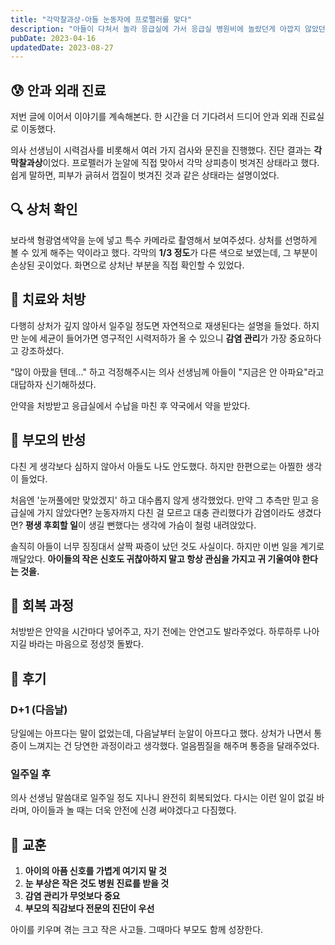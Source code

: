 ```yaml
---
title: "각막찰과상-아들 눈동자에 프로펠러를 맞다"
description: "아들이 다쳐서 놀라 응급실에 가서 응급실 병원비에 놀랐던게 아깝지 않았던 것에 관련한 심오하지 않은 이야기"
pubDate: 2023-04-16
updatedDate: 2023-08-27
---
```


## 😰 안과 외래 진료

저번 글에 이어서 이야기를 계속해본다. 한 시간을 더 기다려서 드디어 안과 외래 진료실로 이동했다.

의사 선생님이 시력검사를 비롯해서 여러 가지 검사와 문진을 진행했다. 진단 결과는 **각막찰과상**이었다. 프로펠러가 눈알에 직접 맞아서 각막 상피층이 벗겨진 상태라고 했다. 쉽게 말하면, 피부가 긁혀서 껍질이 벗겨진 것과 같은 상태라는 설명이었다.

## 🔍 상처 확인

보라색 형광염색약을 눈에 넣고 특수 카메라로 촬영해서 보여주셨다. 상처를 선명하게 볼 수 있게 해주는 약이라고 했다. 각막의 **1/3 정도**가 다른 색으로 보였는데, 그 부분이 손상된 곳이었다. 화면으로 상처난 부분을 직접 확인할 수 있었다.

## 💊 치료와 처방

다행히 상처가 깊지 않아서 일주일 정도면 자연적으로 재생된다는 설명을 들었다. 하지만 눈에 세균이 들어가면 영구적인 시력저하가 올 수 있으니 **감염 관리**가 가장 중요하다고 강조하셨다. 

"많이 아팠을 텐데..." 하고 걱정해주시는 의사 선생님께 아들이 "지금은 안 아파요"라고 대답하자 신기해하셨다.

안약을 처방받고 응급실에서 수납을 마친 후 약국에서 약을 받았다.

## 💭 부모의 반성

다친 게 생각보다 심하지 않아서 아들도 나도 안도했다. 하지만 한편으로는 아찔한 생각이 들었다. 

처음엔 '눈꺼풀에만 맞았겠지' 하고 대수롭지 않게 생각했었다. 만약 그 추측만 믿고 응급실에 가지 않았다면? 눈동자까지 다친 걸 모르고 대충 관리했다가 감염이라도 생겼다면? **평생 후회할 일**이 생길 뻔했다는 생각에 가슴이 철렁 내려앉았다.

솔직히 아들이 너무 징징대서 살짝 짜증이 났던 것도 사실이다. 하지만 이번 일을 계기로 깨달았다. **아이들의 작은 신호도 귀찮아하지 말고 항상 관심을 가지고 귀 기울여야 한다는 것을.**

## 🏥 회복 과정

처방받은 안약을 시간마다 넣어주고, 자기 전에는 안연고도 발라주었다. 하루하루 나아지길 바라는 마음으로 정성껏 돌봤다.

## 📝 후기

### D+1 (다음날)
당일에는 아프다는 말이 없었는데, 다음날부터 눈알이 아프다고 했다. 상처가 나면서 통증이 느껴지는 건 당연한 과정이라고 생각했다. 얼음찜질을 해주며 통증을 달래주었다.

### 일주일 후
의사 선생님 말씀대로 일주일 정도 지나니 완전히 회복되었다. 다시는 이런 일이 없길 바라며, 아이들과 놀 때는 더욱 안전에 신경 써야겠다고 다짐했다.

## 🎯 교훈

1. **아이의 아픔 신호를 가볍게 여기지 말 것**
2. **눈 부상은 작은 것도 병원 진료를 받을 것**
3. **감염 관리가 무엇보다 중요**
4. **부모의 직감보다 전문의 진단이 우선**

아이를 키우며 겪는 크고 작은 사고들. 그때마다 부모도 함께 성장한다.
